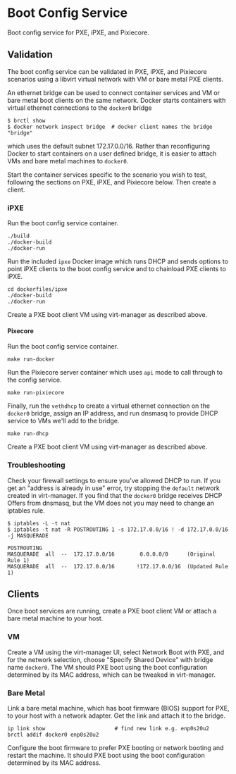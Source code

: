
# Boot Config Service

Boot config service for PXE, iPXE, and Pixiecore.

## Validation

The boot config service can be validated in PXE, iPXE, and Pixiecore scenarios using a libvirt virtual network with VM or bare metal PXE clients.

An ethernet bridge can be used to connect container services and VM or bare metal boot clients on the same network. Docker starts containers with virtual ethernet connections to the `docker0` bridge

    $ brctl show
    $ docker network inspect bridge  # docker client names the bridge "bridge"

which uses the default subnet 172.17.0.0/16. Rather than reconfiguring Docker to start containers on a user defined bridge, it is easier to attach VMs and bare metal machines to `docker0`.

Start the container services specific to the scenario you wish to test, following the sections on PXE, iPXE, and Pixiecore below. Then create a client.

### iPXE

Run the boot config service container.

    ./build
    ./docker-build
    ./docker-run

Run the included `ipxe` Docker image which runs DHCP and sends options to point iPXE clients to the boot config service and to chainload PXE clients to iPXE.

    cd dockerfiles/ipxe
    ./docker-build
    ./docker-run

Create a PXE boot client VM using virt-manager as described above.

#### Pixecore

Run the boot config service container.

    make run-docker

Run the Pixiecore server container which uses `api` mode to call through to the config service.

    make run-pixiecore

Finally, run the `vethdhcp` to create a virtual ethernet connection on the `docker0` bridge, assign an IP address, and run dnsmasq to provide DHCP service to VMs we'll add to the bridge.

    make run-dhcp

Create a PXE boot client VM using virt-manager as described above.

### Troubleshooting

Check your firewall settings to ensure you've allowed DHCP to run. If you get an "address is already in use" error, try stopping the `default` network created in virt-manager. If you find that the `docker0` bridge receives DHCP Offers from dnsmasq, but the VM does not you may need to change an iptables rule.

    $ iptables -L -t nat
    $ iptables -t nat -R POSTROUTING 1 -s 172.17.0.0/16 ! -d 172.17.0.0/16 -j MASQUERADE

    POSTROUTING
    MASQUERADE  all  --  172.17.0.0/16        0.0.0.0/0      (Original Rule 1)
    MASQUERADE  all  --  172.17.0.0/16       !172.17.0.0/16  (Updated Rule 1)

## Clients

Once boot services are running, create a PXE boot client VM or attach a bare metal machine to your host.

### VM

Create a VM using the virt-manager UI, select Network Boot with PXE, and for the network selection, choose "Specify Shared Device" with bridge name `docker0`. The VM should PXE boot using the boot configuration determined by its MAC address, which can be tweaked in virt-manager.

### Bare Metal

Link a bare metal machine, which has boot firmware (BIOS) support for PXE, to your host with a network adapter. Get the link and attach it to the bridge.

    ip link show                      # find new link e.g. enp0s20u2
    brctl addif docker0 enp0s20u2

Configure the boot firmware to prefer PXE booting or network booting and restart the machine. It should PXE boot using the boot configuration determined by its MAC address.
